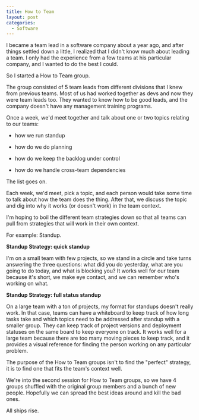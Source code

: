 ```yaml
---
title: How to Team
layout: post
categories:
  - Software
---
```

I became a team lead in a software company about a year ago, and after things settled down a little, I realized that I didn't know much about leading a team. I only had the experience from a few teams at his particular company, and I wanted to do the best I could.

So I started a How to Team group.

The group consisted of 5 team leads from different divisions that I knew from previous teams. Most of us had worked together as devs and now they were team leads too. They wanted to know how to be good leads, and the company doesn't have any management training programs.

Once a week, we'd meet together and talk about one or two topics relating to our teams:
  
* how we run standup
  
* how do we do planning
  
* how do we keep the backlog under control
  
* how do we handle cross-team dependencies

The list goes on.

Each week, we'd meet, pick a topic, and each person would take some time to talk about how the team does the thing. After that, we discuss the topic and dig into why it works (or doesn't work) in the team context.

I'm hoping to boil the different team strategies down so that all teams can pull from strategies that will work in their own context.

For example: Standup.

**Standup Strategy: quick standup**
  
I'm on a small team with few projects, so we stand in a circle and take turns answering the three questions: what did you do yesterday, what are you going to do today, and what is blocking you? It works well for our team because it's short, we make eye contact, and we can remember who's working on what.

**Standup Strategy: full status standup**
  
On a large team with a ton of projects, my format for standups doesn't really work. In that case, teams can have a whiteboard to keep track of how long tasks take and which topics need to be addressed after standup with a smaller group. They can keep track of project versions and deployment statuses on the same board to keep everyone on track. It works well for a large team because there are too many moving pieces to keep track, and it provides a visual reference for finding the person working on any particular problem.

The purpose of the How to Team groups isn't to find the "perfect" strategy, it is to find one that fits the team's context well.

We're into the second session for How to Team groups, so we have 4 groups shuffled with the original group members and a bunch of new people. Hopefully we can spread the best ideas around and kill the bad ones.

All ships rise.